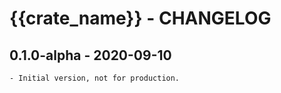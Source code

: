# {{crate_name}} - CHANGELOG

## 0.1.0-alpha - 2020-09-10

	- Initial version, not for production.




